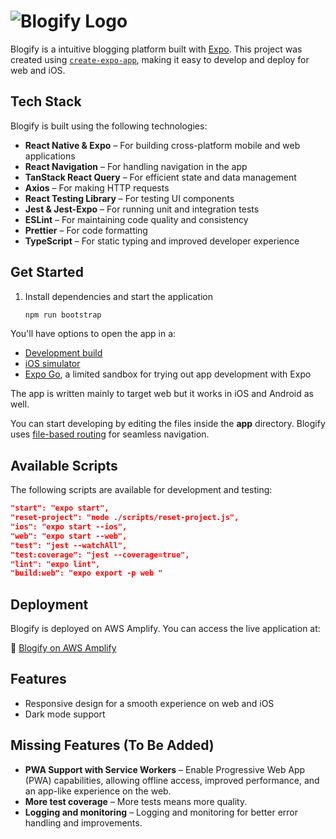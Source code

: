 # ![Blogify Logo](https://main.d331yi1p7vboi5.amplifyapp.com/assets/assets/images/logo.04aee1113800c61583d4f4497ab59efd.png)

Blogify is a intuitive blogging platform built with [Expo](https://expo.dev). This project was created using [`create-expo-app`](https://www.npmjs.com/package/create-expo-app), making it easy to develop and deploy for web and iOS.

## Tech Stack

Blogify is built using the following technologies:

- **React Native & Expo** – For building cross-platform mobile and web applications
- **React Navigation** – For handling navigation in the app
- **TanStack React Query** – For efficient state and data management
- **Axios** – For making HTTP requests
- **React Testing Library** – For testing UI components
- **Jest & Jest-Expo** – For running unit and integration tests
- **ESLint** – For maintaining code quality and consistency
- **Prettier** – For code formatting
- **TypeScript** – For static typing and improved developer experience

## Get Started

1. Install dependencies and start the application

   ```bash
   npm run bootstrap
   ```

You'll have options to open the app in a:

- [Development build](https://docs.expo.dev/develop/development-builds/introduction/)
- [iOS simulator](https://docs.expo.dev/workflow/ios-simulator/)
- [Expo Go](https://expo.dev/go), a limited sandbox for trying out app development with Expo

The app is written mainly to target web but it works in iOS and Android as well.

You can start developing by editing the files inside the **app** directory. Blogify uses [file-based routing](https://docs.expo.dev/router/introduction/) for seamless navigation.

## Available Scripts

The following scripts are available for development and testing:

```json
"start": "expo start",
"reset-project": "node ./scripts/reset-project.js",
"ios": "expo start --ios",
"web": "expo start --web",
"test": "jest --watchAll",
"test:coverage": "jest --coverage=true",
"lint": "expo lint",
"build:web": "expo export -p web "
```

## Deployment

Blogify is deployed on AWS Amplify. You can access the live application at:

🔗 [Blogify on AWS Amplify](https://main.d331yi1p7vboi5.amplifyapp.com/)

## Features

- Responsive design for a smooth experience on web and iOS
- Dark mode support

## Missing Features (To Be Added)

- **PWA Support with Service Workers** – Enable Progressive Web App (PWA) capabilities, allowing offline access, improved performance, and an app-like experience on the web.
- **More test coverage** – More tests means more quality.
- **Logging and monitoring** – Logging and monitoring for better error handling and improvements.

